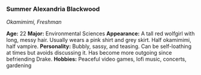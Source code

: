 
### Summer Alexandria Blackwood
*Okamimimi, Freshman*

**Age:** 22
**Major:** Environmental Sciences
**Appearance:** A tall red wolfgirl with long, messy hair. Usually wears a pink shirt and grey skirt. Half okamimimi, half vampire.
**Personality:** Bubbly, sassy, and teasing. Can be self-loathing at times but avoids discussing it. Has become more outgoing since befriending Drake.
**Hobbies:** Peaceful video games, lofi music, concerts, gardening
